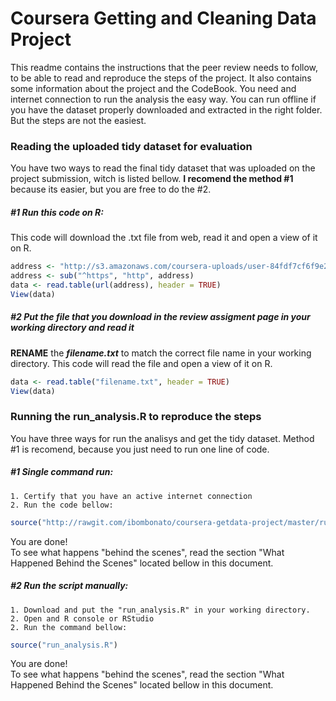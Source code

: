 # Coursera Getting and Cleaning Data Project
This readme contains the instructions that the peer review needs to follow, to be able to read and reproduce the steps of the project.
It also contains some information about the project and the CodeBook.
You need and internet connection to run the analysis the easy way. You can run offline if you have the dataset properly downloaded and extracted in the right folder. But the steps are not the easiest.

### Reading the uploaded tidy dataset for evaluation
You have two ways to read the final tidy dataset that was uploaded on the project submission, witch is listed bellow. __I recomend the method #1__ because its easier, but you are free to do the #2.

##### #1 Run this code on R:
This code will download the .txt file from web, read it and open a view of it on R.

```R
address <- "http://s3.amazonaws.com/coursera-uploads/user-84fdf7cf6f9e2bb6bf6fdf14/973499/asst-3/3dbaf7a0cf6411e4acbab19e5f79ee5b.txt"
address <- sub("^https", "http", address)
data <- read.table(url(address), header = TRUE)
View(data)
```

##### #2 Put the file that you download in the review assigment page in your working directory and read it
__RENAME__ the **_filename.txt_** to match the correct file name in your working directory.
This code will read the file and open a view of it on R.

```R
data <- read.table("filename.txt", header = TRUE)
View(data)
```

### Running the run_analysis.R to reproduce the steps
You have three ways for run the analisys and get the tidy dataset. Method #1 is recomend, because you just need to run one line of code.

##### #1 Single command run:
	1. Certify that you have an active internet connection
	2. Run the code bellow:
```R
source("http://rawgit.com/ibombonato/coursera-getdata-project/master/run_analysis.R")
```
You are done!  
To see what happens "behind the scenes", read the section "What Happened Behind the Scenes" located bellow in this document.

##### #2 Run the script manually:
	1. Download and put the "run_analysis.R" in your working directory.
	2. Open and R console or RStudio
	2. Run the command bellow:
```R
source("run_analysis.R")
```
You are done!  
To see what happens "behind the scenes", read the section "What Happened Behind the Scenes" located bellow in this document.

